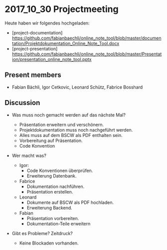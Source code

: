 # 2017_10_30 Projectmeeting
Heute haben wir folgendes hochgeladen:
- [project-documentation] https://github.com/fabianbaechli/online_note_tool/blob/master/documentation/Projektdokumentation_Online_Note_Tool.docx
- [project-presentation] https://github.com/fabianbaechli/online_note_tool/blob/master/Presentation/presentation_online_note_tool.pptx

## Present members
- Fabian Bächli, Igor Cetkovic, Leonard Schütz, Fabrice Bosshard

## Discussion
- Was muss noch gemacht werden auf das nächste Mal?
  - Präsentation erweitern und verschönern.
  - Projektdokumentation muss noch nachgeführt werden.
  - Alles muss auf dem BSCW als PDF enthalten sein.
  - Vorbereitung auf Präsentation.
  - Code Konvention

- Wer macht was?
  - Igor:
    - Code Konventionen überprüfen.
    - Erweiterung Datenbank.
  - Fabrice
    - Dokumentation nachführen.
    - Präsentation erstellen.
  - Leonard
    - Dokumente auf BSCW als PDF hochladen.
    - Erweiterung Backend.
  - Fabian
    - Präsentation vorbereiten.
    - Dokumentation-Teile erweitern

- Gibt es Probleme? Zeitdruck?
  - Keine Blockaden vorhanden.
